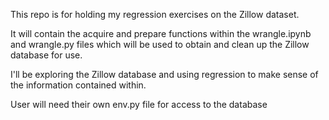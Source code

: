 This repo is for holding my regression exercises on the Zillow dataset.

It will contain the acquire and prepare functions within the wrangle.ipynb and
wrangle.py files which will be used to obtain and clean up the Zillow database
for use.

I'll be exploring the Zillow database and using regression to make sense of the
information contained within.

User will need their own env.py file for access to the database